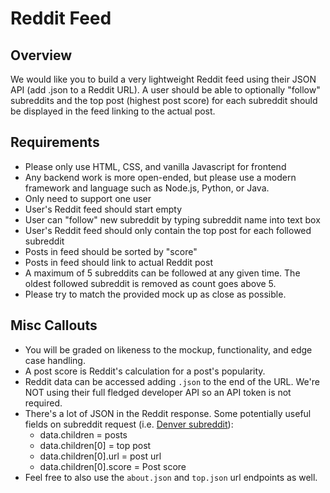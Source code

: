 # Reddit Feed

## Overview
We would like you to build a very lightweight Reddit feed using their JSON API (add .json to a Reddit URL). A user should be able to optionally "follow" subreddits and the top post (highest post score) for each subreddit should be displayed in the feed linking to the actual post.

## Requirements
- Please only use HTML, CSS, and vanilla Javascript for frontend
- Any backend work is more open-ended, but please use a modern framework and language such as Node.js, Python, or Java.
- Only need to support one user
- User's Reddit feed should start empty
- User can "follow" new subreddit by typing subreddit name into text box
- User's Reddit feed should only contain the top post for each followed subreddit
- Posts in feed should be sorted by "score"
- Posts in feed should link to actual Reddit post
- A maximum of 5 subreddits can be followed at any given time. The oldest followed subreddit is removed as count goes above 5.
- Please try to match the provided mock up as close as possible.

## Misc Callouts
- You will be graded on likeness to the mockup, functionality, and edge case handling.
- A post score is Reddit's calculation for a post's popularity.
- Reddit data can be accessed adding `.json` to the end of the URL. We're NOT using their full fledged developer API so an API token is not required.
- There's a lot of JSON in the Reddit response. Some potentially useful fields on subreddit request (i.e. [Denver subreddit](https://www.reddit.com/r/denver.json)):
	- data.children = posts
	- data.children[0] = top post
	- data.children[0].url = post url
	- data.children[0].score = Post score
- Feel free to also use the `about.json` and `top.json` url endpoints as well.